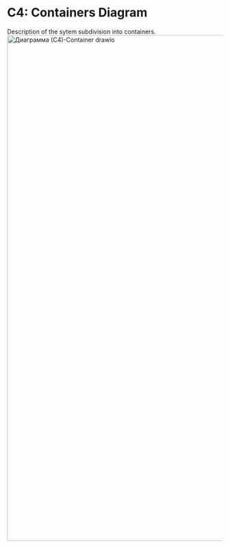 # C4: Containers Diagram
Description of the sytem subdivision into containers.
<img width="1281" height="1181" alt="Диаграмма (С4)-Container drawio" src="https://github.com/user-attachments/assets/bd7b1bb1-8641-4cde-b385-c9b029c7005c" />

